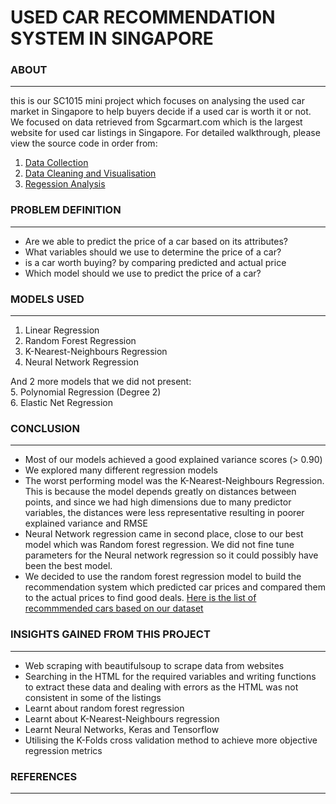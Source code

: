 # USED CAR RECOMMENDATION SYSTEM IN SINGAPORE

### ABOUT
---
this is our SC1015 mini project which focuses on analysing the used car market in Singapore to help buyers decide if a used car is worth it or not.
We focused on data retrieved from Sgcarmart.com which is the largest website for used car listings in Singapore. For detailed walkthrough, please view the source code in order from:

1. [Data Collection](https://github.com/nathanpua/SC1015/tree/main/Data_Collection)
2. [Data Cleaning and Visualisation](https://github.com/nathanpua/SC1015/blob/main/EDA.ipynb)
3. [Regession Analysis](https://github.com/nathanpua/SC1015/blob/main/regression.ipynb)

### PROBLEM DEFINITION
---
* Are we able to predict the price of a car based on its attributes?
* What variables should we use to determine the price of a car?
* is a car worth buying? by comparing predicted and actual price
* Which model should we use to predict the price of a car?

### MODELS USED
---
1. Linear Regression  
2. Random Forest Regression  
3. K-Nearest-Neighbours Regression
4. Neural Network Regression

And 2 more models that we did not present:  
5. Polynomial Regression (Degree 2)  
6. Elastic Net Regression  

### CONCLUSION
---
* Most of our models achieved a good explained variance scores (> 0.90)
* We explored many different regression models
* The worst performing model was the K-Nearest-Neighbours Regression. This is because the model depends greatly on distances between points, and since we had high dimensions due to many predictor variables, the distances were less representative resulting in poorer explained variance and RMSE
* Neural Network regression came in second place, close to our best model which was Random forest regression. We did not fine tune parameters for the Neural network regression so it could possibly have been the best model.
* We decided to use the random forest regression model to build the recommendation system which predicted car prices and compared them to the actual prices to find good deals. [Here is the list of recommmended cars based on our dataset](https://github.com/nathanpua/SC1015/blob/main/datasets/reccomended.csv)

### INSIGHTS GAINED FROM THIS PROJECT
---
* Web scraping with beautifulsoup to scrape data from websites
* Searching in the HTML for the required variables and writing functions to extract these data and dealing with errors as the HTML was not consistent in some of the listings
* Learnt about random forest regression
* Learnt about K-Nearest-Neighbours regression
* Learnt Neural Networks, Keras and Tensorflow
* Utilising the K-Folds cross validation method to achieve more objective regression metrics


### REFERENCES
---


